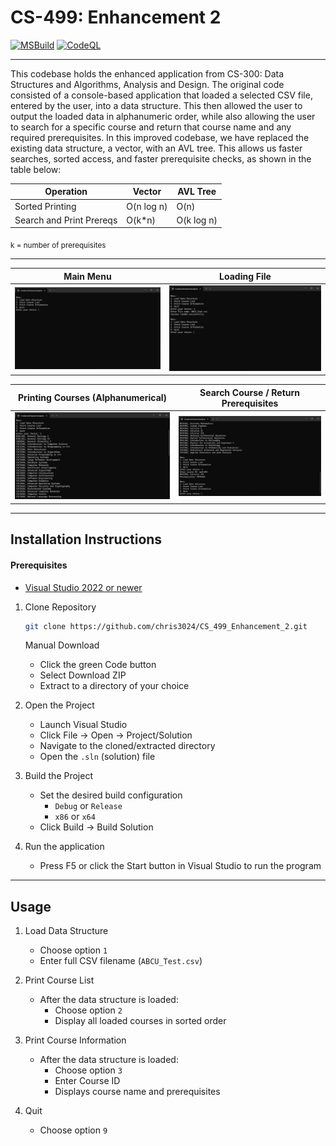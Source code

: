 # CS-499: Enhancement 2

[![MSBuild](https://github.com/chris3024/CS_499_Enhancement_2/actions/workflows/msbuild.yml/badge.svg)](https://github.com/chris3024/CS_499_Enhancement_2/actions/workflows/msbuild.yml)
[![CodeQL](https://github.com/chris3024/CS_499_Enhancement_2/actions/workflows/codeql.yml/badge.svg)](https://github.com/chris3024/CS_499_Enhancement_2/actions/workflows/codeql.yml)
___

This codebase holds the enhanced application from CS-300: Data Structures and Algorithms, Analysis and Design. The original code consisted of a console-based application that loaded a selected CSV file, entered by the user, into a data structure. This then allowed the user to output the loaded data in alphanumeric order, while also allowing the user to search for a specific course and return that course name and any required prerequisites. In this improved codebase, we have replaced the existing data structure, a vector, with an AVL tree. This allows us faster searches, sorted access, and faster prerequisite checks, as shown in the table below: 

Operation | Vector | AVL Tree 
--- | --- | ---
Sorted Printing | O(n log n) | O(n)
Search and Print Prereqs | O(k*n) | O(k log n)
<sub>k = number of prerequisites</sub>

___

Main Menu | Loading File
--- | ---
<img src="screenshots/Screenshot 2025-05-26 095451.png" alt="Menu System" width="557" /> | <img src="screenshots/Screenshot 2025-05-26 095506.png" alt="Loading File" width="557" />

Printing Courses (Alphanumerical) | Search Course / Return Prerequisites
--- | ---
<img src="screenshots/Screenshot 2025-05-26 095516.png" alt="Printed Courses - Alphanumerical" width="557" /> | <img src="screenshots/Screenshot 2025-05-26 095530.png" alt="Printed Course and Prereqs" width="557" />

___

## Installation Instructions

#### Prerequisites
  * <a href="https://visualstudio.microsoft.com/">Visual Studio 2022 or newer</a>

1. Clone Repository
   ```bash
   git clone https://github.com/chris3024/CS_499_Enhancement_2.git
   ```
   Manual Download
     * Click the green Code button
     * Select Download ZIP
     * Extract to a directory of your choice
       
2. Open the Project
   * Launch Visual Studio
   * Click File -> Open -> Project/Solution
   * Navigate to the cloned/extracted directory
   * Open the ```.sln``` (solution) file

3. Build the Project
   * Set the desired build configuration
       * ```Debug``` or ```Release```
       * ```x86``` or ```x64```
   * Click Build -> Build Solution

4. Run the application
   * Press F5 or click the Start button in Visual Studio to run the program

___

## Usage

1. Load Data Structure
   * Choose option ```1```
   * Enter full CSV filename (```ABCU_Test.csv```)
     
2. Print Course List
   * After the data structure is loaded:
     *  Choose option ```2```
     *  Display all loaded courses in sorted order

3. Print Course Information
   * After the data structure is loaded:
     * Choose option ```3```
     * Enter Course ID
     * Displays course name and prerequisites

4. Quit
   * Choose option ```9```

